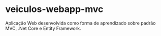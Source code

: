 # veiculos-webapp-mvc
Aplicação Web desenvolvida como forma de aprendizado sobre padrão MVC, .Net Core e Entity Framework.
